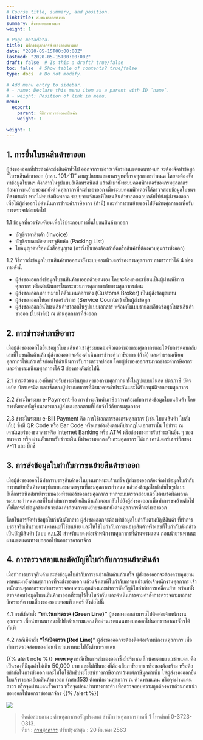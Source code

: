 ```yaml
---
# Course title, summary, and position.
linktitle: ส่งของออกทางบก
summary: ส่งของออกทางบก
weight: 1

# Page metadata.
title: พิธีการศุลกากรส่งของออกทางบก
date: "2020-05-15T00:00:00Z"
lastmod: "2020-05-15T00:00:00Z"
draft: false  # Is this a draft? true/false
toc: false  # Show table of contents? true/false
type: docs  # Do not modify.

# Add menu entry to sidebar.
# - name: Declare this menu item as a parent with ID `name`.
# - weight: Position of link in menu.
menu:
  export:
    parent: พิธีการการส่งออกสินค้า 
    weight: 1

weight: 1
---
```



## 1. การยื่นใบขนสินค้าขาออก

ผู้ส่งของออกที่ประสงค์จะส่งสินค้าทั่วไป ออกจากราชอาณาจักรผ่านเขตแดนทางบก จะต้องจัดทำข้อมูล “ใบขนสินค้าขาออก (กศก. 101 ⁄ 1)” ตามรูปแบบและมาตรฐานที่กรมศุลกากรกำหนด โดยจะต้องจัดทำข้อมูลใบขนฯ ดังกล่าวในรูปแบบอิเล็กทรอนิกส์ แล้วส่งมายังระบบคอมพิวเตอร์ของกรมศุลกากร ก่อนการขนย้ายของมายังด่านศุลกากรที่จะส่งของออก เมื่อระบบคอมพิวเตอร์ได้ตรวจสอบข้อมูลใบขนฯ ที่ส่งมาแล้ว หากไม่พบข้อผิดพลาด ระบบจะแจ้งเลขที่ใบขนสินค้าขาออกตอบกลับไปยังผู้ส่งของออก เพื่อให้ผู้ส่งออกไปดำเนินการชำระค่าภาษีอากร (ถ้ามี) และทำการขนย้ายของไปยังด่านศุลกากรเพื่อรับการตรวจปล่อยต่อไป

1.1 ข้อมูลที่ควรจัดเตรียมเพื่อใช้ประกอบการยื่นใบขนสินค้าขาออก

-   บัญชีราคาสินค้า (Invoice)      
-   บัญชีรายละเอียดบรรจุหีบห่อ (Packing List)      
-   ใบอนุญาตหรือหนังสืออนุญาต (กรณีเป็นของต้องกำกัดหรือสินค้าที่ต้องควบคุมการส่งออก)      

1.2 วิธีการส่งข้อมูลใบขนสินค้าขาออกมายังระบบคอมพิวเตอร์ของกรมศุลกากร สามารถทำได้ 4 ช่องทางดังนี้

-   ผู้ส่งของออกส่งข้อมูลใบขนสินค้าขาออกด้วยตนเอง โดยจะต้องลงทะเบียนเป็นผู้ผ่านพิธีการศุลกากร หรือดำเนินการในกระบวนการศุลกากรกับกรมศุลกากรก่อน
-   ผู้ส่งของออกมอบหมายให้ตัวแทนออกของ (Customs Broker) เป็นผู้ส่งข้อมูลแทน
-   ผู้ส่งของออกให้เคาน์เตอร์บริการ (Service Counter) เป็นผู้ส่งข้อมูล
-   ผู้ส่งของออกยื่นใบขนสินค้าขาออกในรูปแบบเอกสาร พร้อมทั้งแบบรายละเอียดข้อมูลใบขนสินค้าขาออก (ใบนําคีย์) ณ ด่านศุลกากรที่ส่งออก

## 2. การชำระค่าภาษีอากร

เมื่อผู้ส่งของออกได้ยื่นข้อมูลใบขนสินค้าเข้าสู่ระบบคอมพิวเตอร์ของกรมศุลกากรและได้รับการตอบกลับเลขที่ใบขนสินค้าแล้ว ผู้ส่งของออกจะต้องดำเนินการชำระค่าภาษีอากร (ถ้ามี) และค่าธรรมเนียมศุลกากรให้แล้วเสร็จก่อนไปดำเนินการรับการตรวจปล่อย โดยผู้ส่งของออกสามารถชำระค่าภาษีอากรและค่าธรรมเนียมศุลกากรได้ 3 ช่องทางดังต่อไปนี้

2.1 ชำระด้วยตนเองที่หน่วยรับชำระเงินทุกแห่งของกรมศุลกากร ทั้งในรูปแบบเงินสด บัตรภาษี บัตรเดบิต บัตรเครดิต และเช็คของผู้ประกอบการที่มีธนาคารค้ำประกันและได้รับอนุมัติจากกรมศุลกากร

2.2 ชำระในระบบ e-Payment คือ การชำระเงินค่าภาษีอากรพร้อมกับการส่งข้อมูลใบขนสินค้า โดยการตัดยอดบัญชีธนาคารของผู้ส่งของออกตามที่ได้แจ้งไว้กับกรมศุลกากร

2.3 ชำระในระบบ e-Bill Payment คือ การใช้เอกสารของกรมศุลกากร (เช่น ใบขนสินค้า ใบสั่งเก็บ) ซึ่งมี QR Code หรือ Bar Code หรือเลขอ้างอิงตามที่ปรากฏในเอกสารนั้น ไปชำระ ณ เคาน์เตอร์ของธนาคารหรือ Internet Banking หรือ ATM หรือช่องทางการรับชำระเงินอื่น ๆ ของธนาคาร หรือ ผ่านตัวแทนรับชำระเงิน ที่ทำความตกลงกับกรมศุลกากร ได้แก่ เคาน์เตอร์เซอร์วิสของ 7-11 และ บิ๊กซี

## 3. การส่งข้อมูลใบกำกับการขนย้ายสินค้าขาออก

เมื่อผู้ส่งของออกได้ทำการบรรจุสินค้าลงในยานพาหนะแล้วเสร็จ ผู้ส่งของออกต้องจัดทำข้อมูลใบกำกับการขนย้ายสินค้าตามรูปแบบและมาตรฐานที่กรมศุลกากรกำหนด แล้วส่งข้อมูลใบกำกับในรูปแบบอิเล็กทรอนิกส์มายังระบบคอมพิวเตอร์ของกรมศุลกากร หากระบบตรวจสอบแล้วไม่พบข้อผิดพลาด ระบบจะกำหนดเลขที่ใบกำกับการขนย้ายสินค้าแล้วตอบกลับไปยังผู้ส่งของออกเพื่อทำการขนย้ายต่อไป ทั้งนี้การส่งข้อมูลข้างต้นจะต้องทำก่อนการขนย้ายของมายังด่านศุลกากรที่จะส่งของออก

โดยในการจัดทำข้อมูลใบกำกับดังกล่าว ผู้ส่งของออกจะต้องทำข้อมูลใบกำกับตามบัญชีสินค้า ที่ทำการบรรจุจริงเป็นรายยานพาหนะที่ใช้ขนย้าย และให้ใช้ใบกำกับการขนย้ายสินค้าหรือเลขที่ใบกำกับดังกล่าวเป็นบัญชีสินค้า (แบบ ศ.บ.3) สำหรับแสดงต่อเจ้าพนักงานศุลกากรที่ด่านพรมแดน ก่อนนำยานพาหนะผ่านเขตแดนทางบกออกไปนอกราชอาณาจักร

## 4. การตรวจสอบและตัดบัญชีใบกำกับการขนย้ายสินค้า

เมื่อทำการบรรจุสินค้าและส่งข้อมูลใบกำกับการขนย้ายสินค้าแล้วเสร็จ ผู้ส่งของออกจะต้องควบคุมยานพาหนะมายังด่านศุลกากรที่จะส่งของออก แล้วแจ้งเลขที่ใบกำกับการขนย้ายต่อเจ้าพนักงานศุลกากร เจ้าพนักงานศุลกากรจะทำการตรวจสอบความถูกต้องและทำการตัดบัญชีใบกำกับการเคลื่อนย้าย พร้อมทั้งตรวจสอบข้อมูลใบขนสินค้าขาออกที่ระบุไว้ในใบกำกับ และดำเนินการตามคำสั่งการตรวจตามผลการวิเคราะห์ความเสี่ยงของระบบคอมพิวเตอร์ ดังต่อไปนี้

4.1 กรณีมีคำสั่ง  **“ยกเว้นการตรวจ (Green Line)”**  ผู้ส่งของออกสามารถไปติดต่อเจ้าพนักงานศุลกากร เพื่อนำยานพาหนะไปยังด่านพรมแดนเพื่อผ่านเขตแดนทางบกออกไปนอกราชอาณาจักรได้ทันที

4.2 กรณีมีคำสั่ง  **“ให้เปิดตรวจ (Red Line)”**  ผู้ส่งของออกจะต้องติดต่อเจ้าพนักงานศุลกากร เพื่อทำการตรวจสอบของก่อนนำยานพาหนะไปยังด่านพรมแดน

{{% alert note %}}
**_หมายเหตุ_**  กรณีเป็นการส่งของออกซึ่งมีปริมาณเล็กน้อยตามแนวชายแดน คือเป็นของที่มีมูลค่าไม่เกิน 50,000 บาท และไม่เป็นของที่ต้องเสียภาษีอากร หรือของต้องห้าม หรือต้องกํากัดในการส่งออก และไม่ได้ใช้สิทธิประโยชน์ทางภาษีอากรเว้นแต่ภาษีมูลค่าเพิ่ม ให้ผู้ส่งของออกยื่นใบแจ้งรายละเอียดสินค้าขาออก (กศก.153) ต่อพนักงานศุลกากร ณ ด่านพรมแดน หรือจุดผ่านแดนถาวร หรือจุดผ่านแดนชั่วคราว หรือจุดผ่อนปรนทางการค้า เพื่อตรวจสอบความถูกต้องครบถ้วนก่อนนำของออกไปนอกราชอาณาจักร
{{% /alert %}}

![](http://www.customs.go.th/data_files/8ae1611b3bda95f9a0ed2953787fb446.jpg)


> ติดต่อสอบถาม : ด่านศุลกากรอรัญประเทศ สำนักงานศุลกากรภาคที่ 1 โทรศัพท์ 0-3723-0313.  
>ที่มา :  [กรมศุลกากร](http://www.customs.go.th/content_with_menu1.php?ini_menu=menu_business_160421_02&ini_content=business_160426_02_160914_02_160914_01&root_left_menu=menu_business_160421_02_160421_02&lang=th&root_left_menu=menu_business_160421_02_160421_02&left_menu=menu_business_160421_02_160421_02_160914_01)  ปรับปรุงล่าสุด : 20 มีนาคม 2563
